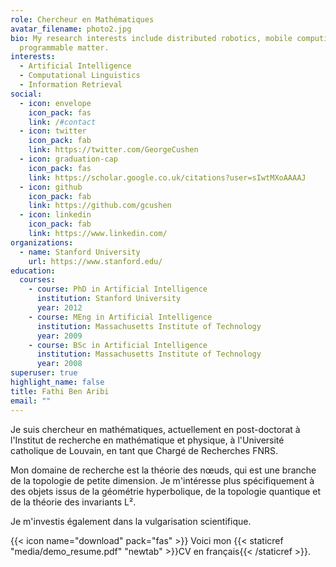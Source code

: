 ```yaml
---
role: Chercheur en Mathématiques
avatar_filename: photo2.jpg
bio: My research interests include distributed robotics, mobile computing and
  programmable matter.
interests:
  - Artificial Intelligence
  - Computational Linguistics
  - Information Retrieval
social:
  - icon: envelope
    icon_pack: fas
    link: /#contact
  - icon: twitter
    icon_pack: fab
    link: https://twitter.com/GeorgeCushen
  - icon: graduation-cap
    icon_pack: fas
    link: https://scholar.google.co.uk/citations?user=sIwtMXoAAAAJ
  - icon: github
    icon_pack: fab
    link: https://github.com/gcushen
  - icon: linkedin
    icon_pack: fab
    link: https://www.linkedin.com/
organizations:
  - name: Stanford University
    url: https://www.stanford.edu/
education:
  courses:
    - course: PhD in Artificial Intelligence
      institution: Stanford University
      year: 2012
    - course: MEng in Artificial Intelligence
      institution: Massachusetts Institute of Technology
      year: 2009
    - course: BSc in Artificial Intelligence
      institution: Massachusetts Institute of Technology
      year: 2008
superuser: true
highlight_name: false
title: Fathi Ben Aribi
email: ""
---
```

Je suis chercheur en mathématiques, actuellement en post-doctorat à l'Institut de recherche en mathématique et physique, à l'Université catholique de Louvain, en tant que Chargé de Recherches FNRS.

Mon domaine de recherche est la théorie des nœuds, qui est une branche de la topologie de petite dimension. Je m'intéresse plus spécifiquement à des objets issus de la géométrie hyperbolique, de la topologie quantique et de la théorie des invariants L².

Je m'investis également dans la vulgarisation scientifique.

{{< icon name="download" pack="fas" >}} Voici mon {{< staticref "media/demo_resume.pdf" "newtab" >}}CV en français{{< /staticref >}}.